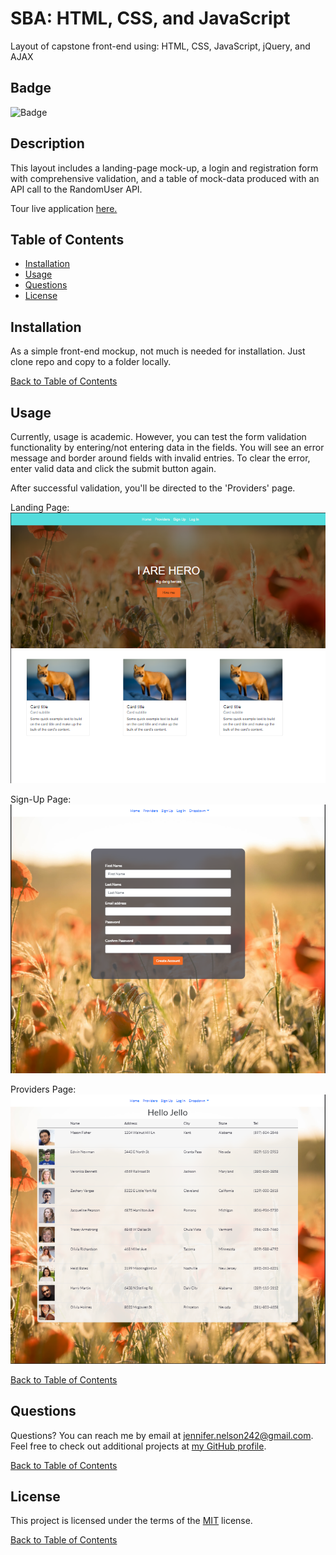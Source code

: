 # SBA: HTML, CSS, and JavaScript
Layout of capstone front-end using: HTML, CSS, JavaScript, jQuery, and AJAX

## Badge

![Badge](https://img.shields.io/badge/license-MIT-green.svg)

## Description

This layout includes a landing-page mock-up, a login and registration form with comprehensive validation, and a table of mock-data produced with an API call to the RandomUser API.

Tour live application [here.](https://lambent-bublanina-baea4c.netlify.app/views/signup.html)

## Table of Contents

- [Installation](#Installation)
- [Usage](#Usage)
- [Questions](#Questions)
- [License](#License)

## Installation

As a simple front-end mockup, not much is needed for installation.  Just clone repo and copy to a folder locally.

[Back to Table of Contents](#table-of-contents)

## Usage

Currently, usage is academic. However, you can test the form validation functionality by entering/not entering data in the fields.  You will see an error message and border around fields with invalid entries.  To clear the error, enter valid data and click the submit button again.  

After successful validation, you'll be directed to the 'Providers' page.

Landing Page:
![landing](./images/landing.png)

Sign-Up Page:
![sign-up](./images/signup.png)

Providers Page:
![providers](./images/providers.png)

[Back to Table of Contents](#table-of-contents)

## Questions

Questions? You can reach me by email at jennifer.nelson242@gmail.com. Feel free to check out additional projects at [my GitHub profile](https://github.com/jnel-221).

[Back to Table of Contents](#table-of-contents)

## License

This project is licensed under the terms of the [MIT](./LICENSE) license.

[Back to Table of Contents](#table-of-contents)